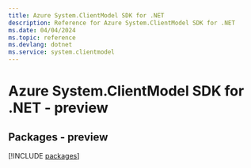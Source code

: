 ```yaml
---
title: Azure System.ClientModel SDK for .NET
description: Reference for Azure System.ClientModel SDK for .NET
ms.date: 04/04/2024
ms.topic: reference
ms.devlang: dotnet
ms.service: system.clientmodel
---
```

# Azure System.ClientModel SDK for .NET - preview
## Packages - preview
[!INCLUDE [packages](system.clientmodel-index.md)]
